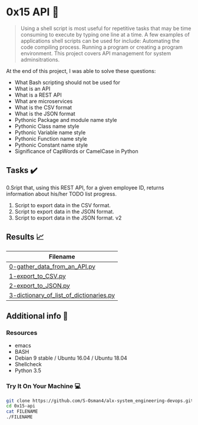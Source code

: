 # 0x15 API :wrench:

> Using a shell script is most useful for repetitive tasks that may be time consuming to execute by typing one line at a time. A few examples of applications shell scripts can be used for include: Automating the code compiling process. Running a program or creating a program environment. This project covers API management for system adminsitrations.

At the end of this project, I was able to solve these questions:

* What Bash scripting should not be used for
* What is an API
* What is a REST API
* What are microservices
* What is the CSV format
* What is the JSON format
* Pythonic Package and module name style
* Pythonic Class name style
* Pythonic Variable name style
* Pythonic Function name style
* Pythonic Constant name style
* Significance of CapWords or CamelCase in Python


## Tasks :heavy_check_mark:

0.Sript that, using this REST API, for a given employee ID, returns information about his/her TODO list progress.
1. Script to export data in the CSV format.
2. Script to export data in the JSON format.
3. Script to export data in the JSON format. v2



## Results :chart_with_upwards_trend:

| Filename |
| ------ |
| [0-gather_data_from_an_API.py](./0-gather_data_from_an_API.py)|
| [1-export_to_CSV.py](./1-export_to_CSV.py)|
| [2-export_to_JSON.py](./2-export_to_JSON.py)|
| [3-dictionary_of_list_of_dictionaries.py](./3-dictionary_of_list_of_dictionaries.py)|

## Additional info :construction:
### Resources

- emacs
- BASH
- Debian 9 stable / Ubuntu 16.04 / Ubuntu 18.04 
- Shellcheck
- Python 3.5


### Try It On Your Machine :computer:
```bash
git clone https://github.com/S-Osman4/alx-system_engineering-devops.git
cd 0x15-api
cat FILENAME
./FILENAME
```
